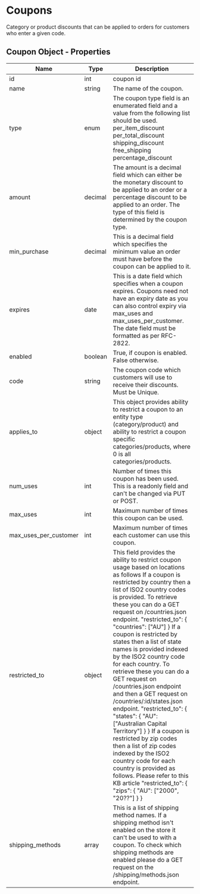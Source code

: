 # Coupons

Category or product discounts that can be applied to orders for customers who enter a given code.

## Coupon Object - Properties

| Name | Type | Description |
| --- | --- | --- |
| id | int | coupon id |
| name | string | The name of the coupon. |
| type | enum | The coupon type field is an enumerated field and a value from the following list should be used. per_item_discount per_total_discount shipping_discount free_shipping percentage_discount |
| amount | decimal | The amount is a decimal field which can either be the monetary discount to be applied to an order or a percentage discount to be applied to an order. The type of this field is determined by the coupon type. |
| min_purchase | decimal | This is a decimal field which specifies the minimum value an order must have before the coupon can be applied to it. |
| expires | date | This is a date field which specifies when a coupon expires. Coupons need not have an expiry date as you can also control expiry via max_uses and max_uses_per_customer. The date field must be formatted as per RFC-2822. |
| enabled | boolean | True, if coupon is enabled. False otherwise. |
| code | string | The coupon code which customers will use to receive their discounts. Must be Unique. |
| applies_to | object | This object provides ability to restrict a coupon to an entity type (category/product) and ability to restrict a coupon specific categories/products, where 0 is all categories/products. |
| num_uses | int | Number of times this coupon has been used. This is a readonly field and can't be changed via PUT or POST. |
| max_uses | int | Maximum number of times this coupon can be used. |
| max_uses_per_customer | int | Maximum number of times each customer can use this coupon. |
| restricted_to | object | This field provides the ability to restrict coupon usage based on locations as follows If a coupon is restricted by country then a list of ISO2 country codes is provided. To retrieve these you can do a GET request on /countries.json endpoint. "restricted_to": { "countries": ["AU"] } If a coupon is restricted by states then a list of state names is provided indexed by the ISO2 country code for each country. To retrieve these you can do a GET request on /countries.json endpoint and then a GET request on /countries/:id/states.json endpoint. "restricted_to": { "states": { "AU": ["Australian Capital Territory"] } } If a coupon is restricted by zip codes then a list of zip codes indexed by the ISO2 country code for each country is provided as follows. Please refer to this KB article "restricted_to": { "zips": { "AU": ["2000", "20??"] } } |
| shipping_methods | array | This is a list of shipping method names. If a shipping method isn't enabled on the store it can't be used to with a coupon. To check which shipping methods are enabled please do a GET request on the /shipping/methods.json endpoint. |

